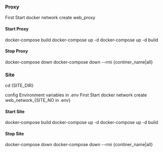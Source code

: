 ### Proxy

First Start
docker network create web_proxy

#### Start Proxy

docker-compose build
docker-compose up -d
docker-compose up -d build

#### Stop Proxy

docker-compose down
docker-compose down --rmi {continer_name|all}

### Site

cd {SITE_DIR}

config Environment variables in .env
First Start
docker network create web_network\_{SITE_NO in .env}

#### Start Site

docker-compose build
docker-compose up -d
docker-compose up -d build

#### Stop Site

docker-compose down
docker-compose down --rmi {continer_name|all}
